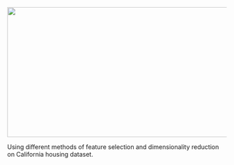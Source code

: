 
<img src="https://github.com/skp163/California_Housing_FeatureSelection_DimensionalityReduction/blob/main/Assets/Feature%20Selection%20%26%20Dimensionality%20Reduction%20(1).gif" width="800" height="300" />

Using different methods of feature selection and dimensionality reduction on California housing dataset.
